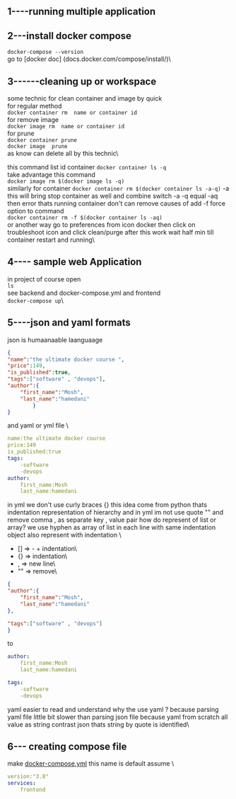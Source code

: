 ## 1----running multiple application

## 2---install docker compose
`docker-compose --version`\
go to [docker doc] (docs.docker.com/compose/install/)\

## 3------cleaning up or workspace 
some technic for  clean  container and image by  quick\
for regular method  \
`docker container rm  name or container id`\
for remove image \
`docker image rm  name or container id`\
for prune \
`docker container prune`\
`docker image  prune`\
as know  can delete all by this technic\

this command list id container `docker container ls -q`\
take advantage this command \
`docker image rm $(docker image ls -q)`\
similarly for container
`docker container rm $(docker container ls -a-q)` -a this will bring stop container as well and combine switch -a -q  equal -aq \
then error thats running container  don't can remove  causes of  add -f  force option to command\
`docker container rm -f $(docker container ls -aq)` \
or  another way  go to preferences from icon docker then click on troubleshoot icon and click  clean/purge    after this work  wait half min till container restart and running\

## 4---- sample web Application
in project of course open \
`ls`\
see backend and docker-compose.yml and frontend \
`docker-compose up`\

## 5----json and yaml formats 
json is humaanaable laanguaage 
```json
{
"name":"the ultimate docker course ",
"price":149,
"is_published":true,
"tags":["software" , "devops"],
"author":{
    "first_name":"Mosh",
    "last_name":"hamedani"
        }
}
```
and yaml or yml  file \
```yml
name:the ultimate docker course
price:149
is_published:true
tags:
    -software
    -devops
author:
    first_name:Mosh
    last_name:hamedani
```
in yml we don't use curly braces {} this idea come from python thats indentation representation of hierarchy and in yml im not use  quote ""
and remove comma ,  as separate key , value pair  how do represent of list or array?  we use hyphen as array of list  in each line with same indentation  object also represent with indentation \
+ [] => - + indentation\
+ {} => indentation\
+ ,  => new line\
+ "" => remove\

```json
{
"author":{
    "first_name":"Mosh",
    "last_name":"hamedani"
},

"tags":["software" , "devops"]
}
```
to 
```yml
author:
    first_name:Mosh
    last_name:hamedani

tags:
    -software
    -devops
```
yaml easier to read and understand why the use yaml ?
 because parsing yaml file little bit slower than parsing json file because yaml  from scratch all value as string  contrast json thats string by quote is identified\

## 6--- creating compose file 
make [docker-compose.yml](https://docs.docker.com/compose/compose-file/)   this name is default assume \

```yml
version:"3.8"
services:
    frontend

```